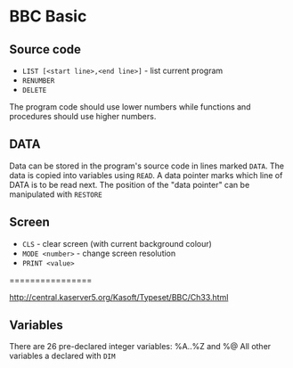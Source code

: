 # BBC Basic

## Source code

* `LIST [<start line>,<end line>]` - list current program
* `RENUMBER`
* `DELETE`

The program code should use lower numbers while functions and
procedures should use higher numbers.

## DATA

Data can be stored in the program's source code in
lines marked `DATA`.
The data is copied into variables using `READ`.
A data pointer marks which line of DATA is to be read next.
The position of the "data pointer" can be manipulated with `RESTORE`

## Screen

* `CLS` - clear screen (with current background colour)
* `MODE <number>` - change screen resolution
* `PRINT <value>`

================

http://central.kaserver5.org/Kasoft/Typeset/BBC/Ch33.html

## Variables

There are 26 pre-declared integer variables: %A..%Z and %@
All other variables a declared with `DIM`
